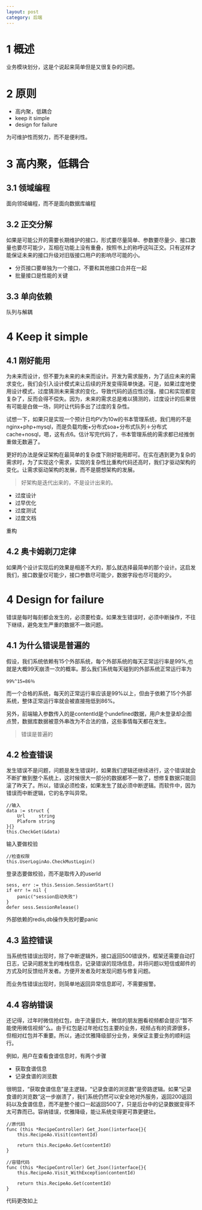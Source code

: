 ```yaml
---
layout: post
category: 后端
---
```


# 1 概述
业务模块划分，这是个说起来简单但是又很复杂的问题。

# 2 原则

* 高内聚，低耦合
* keep it simple
* design for failure

为可维护性而努力，而不是便利性。

# 3 高内聚，低耦合

## 3.1 领域编程
面向领域编程，而不是面向数据库编程

## 3.2 正交分解
如果是可能公开的需要长期维护的接口，形式要尽量简单、参数要尽量少、接口数量也要尽可能少，互相在功能上没有重叠，按照书上的称呼这叫正交。只有这样才能保证未来的接口升级对旧版接口用户的影响尽可能的小。

* 分页接口要单独为一个接口，不要和其他接口合并在一起
* 批量接口是性能的关键

## 3.3 单向依赖
队列与解耦

# 4 Keep it simple

## 4.1 刚好能用

为未来而设计，但不要为未来的未来而设计。开发为需求服务，为了适应未来的需求变化，我们会引入设计模式来让后续的开发变得简单快速。可是，如果过度地使用设计模式，过度猜测未来需求的变化，导致代码的适应性过强，接口和实现都变复杂了，反而会得不偿失。因为，未来的需求总是难以猜测的，过度设计的后果很有可能是白做一场，同时让代码多出了过度的复杂性。

试想一下，如果只是实现一个预计日均PV为10w的书本管理系统，我们用的不是nginx+php+mysql，而是负载均衡+分布式soa+分布式队列＋分布式cache+nosql，嗯，这有点6。估计写完代码了，书本管理系统的需求都已经推倒重做无数遍了。

更好的办法是保证架构在最简单的复杂度下刚好能用即可。在实在遇到更为复杂的需求时，为了实现这个需求，实现的复杂性比重构代码还高时，我们才驱动架构的变化。让需求驱动架构的发展，而不是臆想架构的发展。

> 好架构是迭代出来的，不是设计出来的。

* 过度设计
* 过早优化
* 过度测试
* 过度文档

重构

## 4.2 奥卡姆剃刀定律
如果两个设计实现后的效果是相差不大的，那么就选择最简单的那个设计。这启发我们，接口数量仅可能少，接口参数尽可能少，数据字段也尽可能的少。

# 4 Design for failure
错误是每时每刻都会发生的，必须要检查。如果发生错误时，必须中断操作，不往下继续，避免发生严重的数据不一致问题。

## 4.1 为什么错误是普遍的
假设，我们系统依赖有15个外部系统，每个外部系统的每天正常运行率是99%,也就是大概99天崩溃一次的概率。那么我们系统每天碰到的外部系统正常运行率为

```
99%^15=86％
```

而一个合格的系统，每天的正常运行率应该是99%以上，但由于依赖了15个外部系统，整体正常运行率就会被直接拖低到86%。

另外，前端输入参数传入的是contentId是个undefined数据，用户未登录却企图点赞，数据库数据被意外串改为不合法的值，这些事情每天都在发生。

> 错误是普遍的

## 4.2 检查错误
发生错误不是问题，问题是发生错误时，如果我们逻辑还继续进行，这个错误就会不断扩散到整个系统上，这时候很大一部分的数据都不一致了，想修复数据只能回滚了昨天了。所以，错误必须检查，如果发生了就必须中断逻辑。而软件中，因为错误而中断逻辑，它的名字叫异常。

```
//输入
data := struct {
	Url     string
	Plaform string
}{}
this.CheckGet(&data)
```

输入要做校验

```
//检查权限
this.UserLoginAo.CheckMustLogin()
```

登录态要做校验，而不是取传入的userId

```
sess, err := this.Session.SessionStart()
if err != nil {
	panic("session启动失败")
}
defer sess.SessionRelease()
```

外部依赖的redis,db操作失败时要panic

## 4.3 监控错误
当系统性错误出现时，除了中断逻辑外，接口返回500错误外，框架还需要自动打日志，记录问题发生的堆栈信息，记录错误的现场信息，并将问题以短信或邮件的方式及时反馈给开发者。方便开发者及时发现问题与修复问题。

而业务性错误出现时，则简单地返回异常信息即可，不需要报警。

## 4.4 容纳错误
还记得，过年时微信抢红包，由于流量巨大，微信的朋友圈看视频都会提示“暂不能使用微信视频”么。由于红包是过年抢红包主要的业务，视频占有的资源很多，但相对红包并不重要。所以，通过优雅降级部分业务，来保证主要业务的顺利运行。

例如，用户在查看食谱信息时，有两个步骤

* 获取食谱信息
* 记录食谱的浏览数

很明显，“获取食谱信息”是主逻辑，“记录食谱的浏览数”是旁路逻辑。如果“记录食谱的浏览数”这一步崩溃了，我们系统仍然可以安全地对外服务，返回200返回码以及食谱信息，而不是整个接口一起返回500了，只是后台中的记录数据变得不太可靠而已。容纳错误，优雅降级，能让系统变得更可靠更健壮。

```
//原代码
func (this *RecipeController) Get_Json()interface{}{
	this.RecipeAo.Visit(contentId)
	
	return this.RecipeAo.Get(contentId)
}

//容错代码
func (this *RecipeController) Get_Json()interface{}{
	this.RecipeAo.Visit_WithException(contentId)
	
	return this.RecipeAo.Get(contentId)
}
```

代码更改如上


